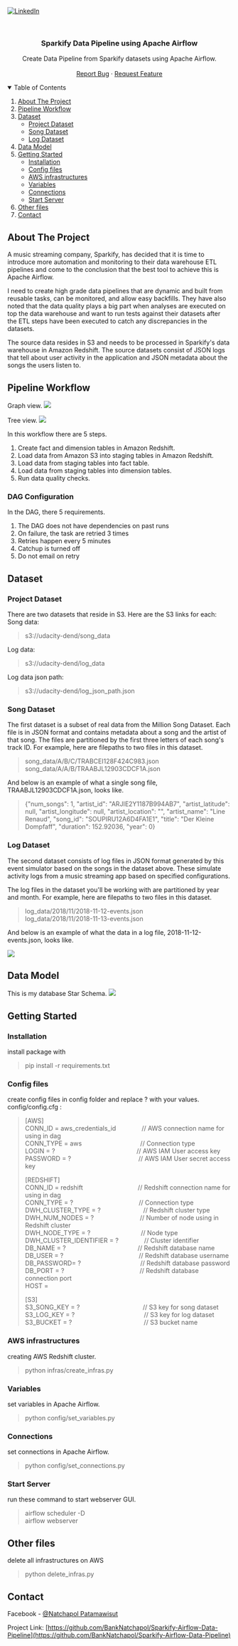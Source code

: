 [![LinkedIn][linkedin-shield]][linkedin-url]



<!-- PROJECT LOGO -->
<br />
<p align="center">

  <h3 align="center">Sparkify Data Pipeline using Apache Airflow</h3>

  <p align="center">
    Create Data Pipeline from Sparkify datasets using Apache Airflow.
    <br />
    <br />
    <a href="https://github.com/BankNatchapol/Sparkify-Airflow-Data-Pipeline/issues">Report Bug</a>
    ·
    <a href="https://github.com/BankNatchapol/Sparkify-Airflow-Data-Pipeline/issues">Request Feature</a>
  </p>
</p>



<!-- TABLE OF CONTENTS -->
<details open="open">
  <summary>Table of Contents</summary>
  <ol>
    <li>
      <a href="#about-the-project">About The Project</a>
    </li>
    <li>
      <a href="#pipeline-workflow">Pipeline Workflow</a>
    </li>
    <li><a href="#dataset">Dataset</a>
        <ul>
        <li><a href="#project-dataset">Project Dataset</a></li>
        <li><a href="#song-dataset">Song Dataset</a></li>
        <li><a href="#log-dataset">Log Dataset</a></li>
      </ul>
    </li>
<li>
      <a href="#data-model">Data Model</a>
    </li>
    
<li>
      <a href="#getting-started">Getting Started</a>
      <ul>
        <li><a href="#installation">Installation</a></li>
        <li><a href="#config-files">Config files</a></li>
        <li><a href="#aws-infrastructures">AWS infrastructures</a></li>
        <li><a href="#variables">Variables</a></li>
        <li><a href="#connections">Connections</a></li>
        <li><a href="#start-server">Start Server</a></li>
      </ul>
    </li>
    <li><a href="#other-files">Other files</a></li>
    <li><a href="#contact">Contact</a></li>
  </ol>
</details>


<!-- ABOUT THE PROJECT -->
## About The Project
A music streaming company, Sparkify, has decided that it is time to introduce more automation and monitoring to their data warehouse ETL pipelines and come to the conclusion that the best tool to achieve this is Apache Airflow.

I need to create high grade data pipelines that are dynamic and built from reusable tasks, can be monitored, and allow easy backfills. They have also noted that the data quality plays a big part when analyses are executed on top the data warehouse and want to run tests against their datasets after the ETL steps have been executed to catch any discrepancies in the datasets.

The source data resides in S3 and needs to be processed in Sparkify's data warehouse in Amazon Redshift. The source datasets consist of JSON logs that tell about user activity in the application and JSON metadata about the songs the users listen to.

<!-- PIPELINE WORKFLOW -->
## Pipeline Workflow
Graph view.
<img src="images/graphview.png"/>

Tree view.
<img src="images/treeview.png"/>

In this workflow there are 5 steps. <br>
1. Create fact and dimension tables in Amazon Redshift.
2. Load data from Amazon S3 into staging tables in Amazon Redshift.
3. Load data from staging tables into fact table.
4. Load data from staging tables into dimension tables.
5. Run data quality checks. 

### DAG Configuration
In the DAG, there 5 requirements.
1. The DAG does not have dependencies on past runs
2. On failure, the task are retried 3 times
3. Retries happen every 5 minutes
4. Catchup is turned off
5. Do not email on retry



<!-- Dataset -->
## Dataset
### Project Dataset
There are two datasets that reside in S3. Here are the S3 links for each:<br>
Song data:
>s3://udacity-dend/song_data

Log data:
>s3://udacity-dend/log_data

Log data json path:
>s3://udacity-dend/log_json_path.json

### Song Dataset
The first dataset is a subset of real data from the Million Song Dataset. Each file is in JSON format and contains metadata about a song and the artist of that song. The files are partitioned by the first three letters of each song's track ID. For example, here are filepaths to two files in this dataset.
>song_data/A/B/C/TRABCEI128F424C983.json<br>
>song_data/A/A/B/TRAABJL12903CDCF1A.json

And below is an example of what a single song file, TRAABJL12903CDCF1A.json, looks like.

>{"num_songs": 1, "artist_id": "ARJIE2Y1187B994AB7", "artist_latitude": null, "artist_longitude": null, "artist_location": "", "artist_name": "Line Renaud", "song_id": "SOUPIRU12A6D4FA1E1", "title": "Der Kleine Dompfaff", "duration": 152.92036, "year": 0}

### Log Dataset

The second dataset consists of log files in JSON format generated by this event simulator based on the songs in the dataset above. These simulate activity logs from a music streaming app based on specified configurations.

The log files in the dataset you'll be working with are partitioned by year and month. For example, here are filepaths to two files in this dataset.
>log_data/2018/11/2018-11-12-events.json <br>
>log_data/2018/11/2018-11-13-events.json

And below is an example of what the data in a log file, 2018-11-12-events.json, looks like.

<img src="https://video.udacity-data.com/topher/2019/February/5c6c15e9_log-data/log-data.png"/>

<!-- DATA MODEL -->
## Data Model
This is my database Star Schema.
<img src="https://udacity-reviews-uploads.s3.us-west-2.amazonaws.com/_attachments/38715/1608661799/Song_ERD.png"/>




<!-- GETTING STARTED -->
## Getting Started

### Installation
install package with
> pip install -r requirements.txt
### Config files
create config files in config folder and replace ? with your values.<br>
config/config.cfg : 
> [AWS]<br>
> CONN_ID = aws_credentials_id   &emsp;&emsp;&emsp;&nbsp;&nbsp; //  AWS connection name for using in dag<br>
> CONN_TYPE = aws   &emsp;&emsp;&emsp;&emsp;&emsp;&emsp;&emsp;&emsp;&nbsp;&nbsp;&nbsp; // Connection type<br>
> LOGIN = ?   &emsp;&emsp;&emsp;&emsp;&emsp;&emsp;&emsp;&emsp;&emsp;&emsp;&emsp;&emsp;&nbsp;&nbsp; // AWS IAM User access key<br>
> PASSWORD = ?   &emsp;&emsp;&emsp;&emsp;&emsp;&emsp;&emsp;&emsp;&emsp;&emsp;&nbsp; // AWS IAM User secret access key<br>
>
> [REDSHIFT]<br>
> CONN_ID = redshift &emsp;&emsp;&emsp;&emsp;&emsp;&emsp;&emsp;&emsp;&nbsp; //  Redshift connection name for using in dag<br>
> CONN_TYPE = ? &emsp;&emsp;&emsp;&emsp;&emsp;&emsp;&emsp;&emsp;&emsp;&emsp; //  Connection type<br>
> DWH_CLUSTER_TYPE = ? &emsp;&emsp;&emsp;&emsp;&emsp;&emsp;&nbsp; //  Redshift cluster type<br>
> DWH_NUM_NODES = ? &emsp;&emsp;&emsp;&emsp;&emsp;&emsp;&nbsp;&nbsp;&nbsp; //  Number of node using in Redshift cluster<br>
> DWH_NODE_TYPE = ? &emsp;&emsp;&emsp;&emsp;&emsp;&emsp;&emsp;&nbsp;&nbsp; //  Node type<br>
> DWH_CLUSTER_IDENTIFIER = ? &emsp;&emsp;&emsp;&nbsp;&nbsp; //  Cluster identifier<br>
> DB_NAME = ? &emsp;&emsp;&emsp;&emsp;&emsp;&emsp;&emsp;&emsp;&emsp;&emsp;&emsp; //  Redshift database name<br>
> DB_USER = ? &emsp;&emsp;&emsp;&emsp;&emsp;&emsp;&emsp;&emsp;&emsp;&emsp;&emsp;&nbsp;&nbsp; //  Redshift database username<br>
> DB_PASSWORD= ? &emsp;&emsp;&emsp;&emsp;&emsp;&emsp;&emsp;&emsp;&emsp; //  Redshift database password<br>
> DB_PORT = ? &emsp;&emsp;&emsp;&emsp;&emsp;&emsp;&emsp;&emsp;&emsp;&emsp;&emsp;&nbsp;&nbsp; //  Redshift database connection port<br>
> HOST = <br>
> 
> [S3]<br>
> S3_SONG_KEY = ? &emsp;&emsp;&emsp;&emsp;&emsp;&emsp;&emsp;&emsp;&emsp;&nbsp;&nbsp; //  S3 key for song dataset<br>
> S3_LOG_KEY = ? &emsp;&emsp;&emsp;&emsp;&emsp;&emsp;&emsp;&emsp;&emsp;&emsp;&nbsp;&nbsp; //  S3 key for log dataset<br>
> S3_BUCKET = ? &emsp;&emsp;&emsp;&emsp;&emsp;&emsp;&emsp;&emsp;&emsp;&emsp;&emsp; //  S3 bucket name<br> 

### AWS infrastructures
creating AWS Redshift cluster.
> python infras/create_infras.py

### Variables
set variables in Apache Airflow.
> python config/set_variables.py

### Connections
set connections in Apache Airflow.
> python config/set_connections.py

### Start Server
run these command to start webserver GUI.
> airflow scheduler -D<br>
> airflow webserver

<!-- OTHER FILES -->
## Other files
delete all infrastructures on AWS
> python delete_infras.py

<!-- CONTACT -->
## Contact

Facebook - [@Natchapol Patamawisut](https://www.facebook.com/natchapol.patamawisut/)

Project Link: [https://github.com/BankNatchapol/Sparkify-Airflow-Data-Pipeline](https://github.com/BankNatchapol/Sparkify-Airflow-Data-Pipeline)

<!-- MARKDOWN LINKS & IMAGES -->
<!-- https://www.markdownguide.org/basic-syntax/#reference-style-links -->
[linkedin-shield]: https://img.shields.io/badge/-LinkedIn-black.svg?style=for-the-badge&logo=linkedin&colorB=555
[linkedin-url]: https://www.linkedin.com/in/natchapol-patamawisut
